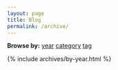```yaml
---
layout: page
title: Blog
permalink: /archive/
---
```

<!-- Archives are sorted by newest first -->

<nav class="menu archives text-center" aria-label="browse archives">
  <strong aria-hidden="true">Browse by:</strong>
  <a href="/archive" class="active" aria-current="page">year</a>
  <a href="/categories">category</a>
  <a href="/tags">tag</a>
</nav>

{% include archives/by-year.html %}